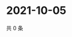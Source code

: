 # 2021-10-05

共 0 条

<!-- BEGIN WEIBO -->
<!-- 最后更新时间 Tue Oct 05 2021 23:28:39 GMT+0800 (China Standard Time) -->

<!-- END WEIBO -->
